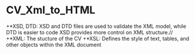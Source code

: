 # CV_Xml_to_HTML

+*XSD, DTD: XSD and DTD files are used to validate the XML model, while DTD is easier to code XSD provides more control on XML structure.//
+*XML: The stucture of the CV
+*XSL: Defines the style of text, tables, and other objects within the XML document
